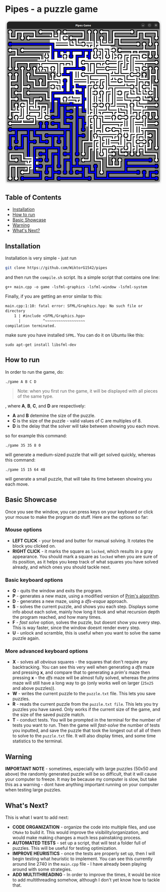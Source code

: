 # Pipes - a puzzle game

![Pipes Showcase](sprites/pipes_showcase.png)

## Table of Contents
- [Installation](#installation)
- [How to run](#how-to-run)
- [Basic Showcase](#basic-showcase)
- [Warning](#warning)
- [What's Next?](#whats-next)

## Installation

Installation is very simple - just run

```bash
git clone https://github.com/WiktorG1542/pipes
```

and then run the `compile.sh` script. Its a simple script that contains one line:

```
g++ main.cpp -o game -lsfml-graphics -lsfml-window -lsfml-system
```

Finally, if you are getting an error similar to this:

```
main.cpp:1:10: fatal error: SFML/Graphics.hpp: No such file or directory
    1 | #include <SFML/Graphics.hpp>
      |          ^~~~~~~~~~~~~~~~~~~
compilation terminated.
```

make sure you have installed `SFML`. You can do it on Ubuntu like this:

```
sudo apt-get install libsfml-dev
```

## How to run

In order to run the game, do:

```
./game A B C D
```

> Note: when you first run the game, it will be displayed with all pieces of the same type.

, where **A**, **B**, **C**, and **D** are respectively:
 * **A** and **B** detemine the size of the puzzle.
 * **C** is the size of the puzzle - valid values of C are multiples of 8.
 * **D** is the delay that the solver will take between showing you each move.

so for example this command:
```
./game 35 35 8 0
```

will generate a medium-sized puzzle that will get solved quickly, whereas this command:

```
./game 15 15 64 48
```

will generate a small puzzle, that will take its time between showing you each move.

## Basic Showcase

Once you see the window, you can press keys on your keyboard or click your mouse to make the program do stuff.
Here are the options so far:

### Mouse options

 * **LEFT CLICK** - your bread and butter for manual solving. It rotates the block you clicked on.
 * **RIGHT CLICK** - it marks the square as `locked`, which results in a gray appearance.
 You should mark a square as `locked` when you are sure of its position, as it helps you
 keep track of what squares you have solved already, and which ones you should tackle next.

### Basic keyboard options

 * **Q** - quits the window and exits the program.
 * **P** - generates a new maze, using a modified version of [Prim's algorithm](https://en.wikipedia.org/wiki/Maze_generation_algorithm#Iterative_randomized_Prim's_algorithm_(without_stack,_without_sets)).
 * **D** - generates a new maze, using a *dfs-esque* approach.
 * **S** - solves the current puzzle, and shows you each step. Displays some info about each solve,
 mainly how long it took and what recursion depth the program reached, and how many times.
 * **F** - *fast solve* option, solves the puzzle, but doesnt show you every step. This is
 way faster, since the window doesnt render every step.
 * **U** - unlock and scramble, this is useful when you want to solve the same puzzle again.

### More advanced keyboard options

 * **X** - solves all *obvious* squares - the squares that don't require any backtracking.
 You can see this very well when generating a *dfs* maze and pressing **x**, and compare
 that to generating a *prim's* maze then pressing **x** - the *dfs* maze will be almost fully
 solved, whereas the *prims* maze will still have a long way to go (only works well on larger
 (`25x25` and above puzzles)).
 * **W** - writes the current puzzle to the `puzzle.txt` file. This lets you save puzzles.
 * **R** - reads the current puzzle from the `puzzle.txt file`. This lets you try puzzles
 you have saved. Only works if the current size of the game, and the size of the saved
 puzzle match.
 * **T** - conduct tests. You will be prompted in the terminal for the number of tests you
 want to run. Then the game will *fast-solve* the number of tests you inputted, and save the
 puzzle that took the longest out of all of them to solve to the `puzzle.txt` file. It will
 also display times, and some time statistics to the terminal. 

## Warning

**IMPORTANT NOTE** - sometimes, especially with large puzzles (50x50 and above) the randomly
generated puzzle will be so difficult, that it will cause your computer to freeze. It may be
because my computer is slow, but take this as a warning - dont have anything important running
on your computer when testing large puzzles.

## What's Next?

This is what I want to add next:

 * **CODE ORGANIZATION** - organize the code into multiple files, and use `CMake`
 to build it. This would improve the visibility/organization, and would make making
 changes a much less painstaking process.
 * **AUTOMATED TESTS** - set up a script, that will test a folder full of puzzles.
 This will be useful for testing optimization.
 * **IMPROVE HEURISTICS** - once the tests are properly set up, then I will begin
 testing what heuristic to implement. You can see this currently around line 2740
 in the `main.cpp` file - I have already been playing around with some strategies.
 * **ADD MULTITHREADING** - In order to improve the times, it would be nice to add
 multithreading somehow, although I don't yet know how to tackle that.